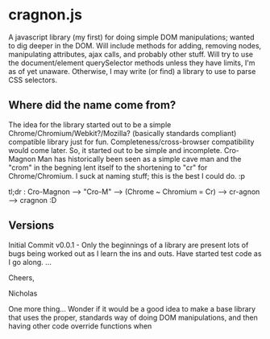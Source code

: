 cragnon.js
==========

A javascript library (my first) for doing simple DOM manipulations; wanted to dig deeper in the DOM. Will include methods for adding, removing nodes, manipulating attributes, ajax calls, and probably other stuff. Will try to use the document/element querySelector methods unless they have limits, I'm as of yet unaware. Otherwise, I may write (or find) a library to use to parse CSS selectors.


Where did the name come from?
-----------------------------

  The idea for the library started out to be a simple Chrome/Chromium/Webkit?/Mozilla? (basically standards compliant) compatible library just for fun. Completeness/cross-browser compatibility would come later. So, it started out to be simple and incomplete. Cro-Magnon Man has historically been seen as a simple cave man and the "crom" in the begning lent itself to the shortening to "cr" for Chrome/Chromium. I suck at naming stuff; this is the best I could do. :p
  
  tl;dr : Cro-Magnon --> "Cro-M" --> (Chrome ~ Chromium = Cr) --> cr-agnon --> cragnon  :D


Versions
--------
Initial Commit
v0.0.1 - Only the beginnings of a library are present lots of bugs being worked out as I learn the ins and outs. Have started test code as I go along. 
...



Cheers,

Nicholas

One more thing...
Wonder if it would be a good idea to make a base library that uses the proper, standards way of doing DOM manipulations, and then having other code override functions when 